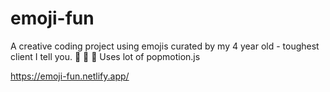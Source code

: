 # emoji-fun

A creative coding project using emojis curated by my 4 year old - toughest client I tell you. 🦄 🌈 🍭
Uses lot of popmotion.js

https://emoji-fun.netlify.app/

